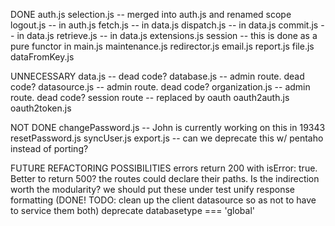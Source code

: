DONE
auth.js
selection.js -- merged into auth.js and renamed scope
logout.js -- in auth.js
fetch.js -- in data.js
dispatch.js -- in data.js
commit.js -- in data.js
retrieve.js -- in data.js
extensions.js
session -- this is done as a pure functor in main.js
maintenance.js
redirector.js
email.js
report.js
file.js
dataFromKey.js

UNNECESSARY
data.js -- dead code?
database.js -- admin route. dead code?
datasource.js -- admin route. dead code?
organization.js -- admin route. dead code?
session route -- replaced by oauth
oauth2auth.js
oauth2token.js

NOT DONE
changePassword.js -- John is currently working on this in 19343
resetPassword.js
syncUser.js
export.js -- can we deprecate this w/ pentaho instead of porting?

FUTURE REFACTORING POSSIBILITIES
errors return 200 with isError: true. Better to return 500?
the routes could declare their paths. Is the indirection worth the modularity?
we should put these under test
unify response formatting (DONE! TODO: clean up the client datasource so as not to have to service them both)
deprecate databasetype === 'global'
